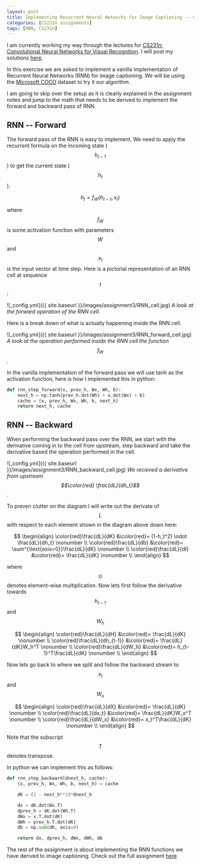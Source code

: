 ```yaml
---
layout: post
title: Implementing Recurrent Neural Networks for Image Captioning -- CS231n Exercise
categories: [CS231n assignments]
tags: [RNN, CS231n]
---
```


<p class="message">
I am currently working my way through the lectures for 
<a href="https://www.youtube.com/watch?v=vT1JzLTH4G4&list=PL3FW7Lu3i5JvHM8ljYj-zLfQRF3EO8sYv&index=1">CS231n: Convolutional Neural Networks for Visual Recognition</a>.
I will post my solutions <a href="https://usmanr149.github.io/urmlblog/">here</a>.
</p>

In this exercise we are asked to implement a vanilla implementation of Recurrent Neural Networks (RNN) 
for image captioning. We will be using the <a href='http://mscoco.org/' target="_blank">Microsoft COCO</a>
dataset to try it our algorithm.

I am going to skip over the setup as it is clearly explained in the assignment notes and jump to the math 
that needs to be derived to implement the forward and backward pass of RNN.

## RNN -- Forward

The forward pass of the RNN is easy to implement. We need to apply the recurrent formula on the incoming 
state ($$h_{t-1}$$) to get the current state ($$h_t$$).

$$
h_t = f_W (h_{t-1}, x_t)
$$

where $$f_W$$ is some activation function with parameters $$W$$ and $$x_t$$ is the input vector at time step. Here is a pictorial representation 
of an RNN cell at sequence $$t$$:

![_config.yml]({{ site.baseurl }}/images/assignment3/RNN_cell.jpg)
*A look at the forward operation of the RNN cell.*

Here is a break down of what is actually happening inside the RNN cell.

![_config.yml]({{ site.baseurl }}/images/assignment3/RNN_forward_cell.jpg)
*A look at the operation performed inside the RNN cell the function $$f_W$$.*

In the vanilla implementation of the forward pass we will use tanh as the activation function, here is how
I implemented this in python:

```python
def rnn_step_forward(x, prev_h, Wx, Wh, b):
    next_h = np.tanh(prev_h.dot(Wh) + x.dot(Wx) + b)
    cache = (x, prev_h, Wx, Wh, b, next_h)
    return next_h, cache
```

## RNN -- Backward

When performing the backward pass over the RNN, we start with the derivative coming in to the cell from 
upstream, step backward and take the derivative based the operation performed in the cell.

![_config.yml]({{ site.baseurl }}/images/assignment3/RNN_backward_cell.jpg)
*We recieved a derivative from upstream $$\color{red} \frac{dL}{dh_t}$$.*

To preven clutter on the diagram I will write out the derivate of $$L$$ with respect to each element shown in the 
diagram above down here:

$$
\begin{align}
\color{red}\frac{dL}{dK} &\color{red}= (1-h_t^2) \odot \frac{dL}{dh_t} \nonumber \\
\color{red}\frac{dL}{db} &\color{red}= \sum^{\text{axis=0}}\frac{dL}{dK} \nonumber \\
\color{red}\frac{dL}{dI} &\color{red}= \frac{dL}{dK} \nonumber \\
\end{align}
$$

where $$\odot$$ denotes element-wise multiplication. Now lets first follow the derivative 
towards $$h_{t-1}$$ and $$W_h$$

$$
\begin{align}
\color{red}\frac{dL}{dH} &\color{red}= \frac{dL}{dK} \nonumber \\
\color{red}\frac{dL}{dh_{t-1}} &\color{red}= \frac{dL}{dK}W_h^T \nonumber \\
\color{red}\frac{dL}{dW_h} &\color{red}= h_{t-1}^T\frac{dL}{dK} \nonumber \\
\end{align}
$$

Now lets go back to where we split and follow the backward stream to $$x_t$$ and $$W_x$$

$$
\begin{align}
\color{red}\frac{dL}{dX} &\color{red}= \frac{dL}{dK} \nonumber \\
\color{red}\frac{dL}{dx_t} &\color{red}= \frac{dL}{dK}W_x^T \nonumber \\
\color{red}\frac{dL}{dW_x} &\color{red}= x_t^T\frac{dL}{dK} \nonumber \\
\end{align}
$$

Note that the subscript $$T$$ denotes transpose.

In python we can implement this as follows:

```python
def rnn_step_backward(dnext_h, cache):
    (x, prev_h, Wx, Wh, b, next_h) = cache

    dK = (1 - next_h**2)*dnext_h

    dx = dK.dot(Wx.T)
    dprev_h = dK.dot(Wh.T)
    dWx = x.T.dot(dK)
    dWh = prev_h.T.dot(dK)
    db = np.sum(dK, axis=0)

    return dx, dprev_h, dWx, dWh, db
```

The rest of the assignment is about implementing the RNN functions we have derived to image captioning. 
Check out the full assignment <a href="https://github.com/usmanr149/CS231n/blob/master/assignment3/RNN_Captioning.ipynb" target="_blank">here</a>